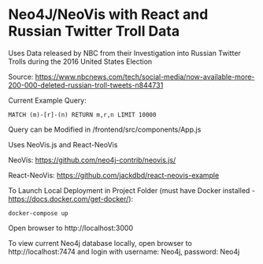 # Neo4J/NeoVis with React and Russian Twitter Troll Data

Uses Data released by NBC from their Investigation into Russian Twitter Trolls during the 2016 United States Election

Source: https://www.nbcnews.com/tech/social-media/now-available-more-200-000-deleted-russian-troll-tweets-n844731

Current Example Query:

`MATCH (m)-[r]-(n) RETURN m,r,n LIMIT 10000`

Query can be Modified in /frontend/src/components/App.js

Uses NeoVis.js and React-NeoVis

NeoVis: https://github.com/neo4j-contrib/neovis.js/

React-NeoVis: https://github.com/jackdbd/react-neovis-example

To Launch Local Deployment in Project Folder (must have Docker installed - https://docs.docker.com/get-docker/):

`docker-compose up`

Open browser to http://localhost:3000

To view current Neo4j database locally, open browser to http://localhost:7474 and login with username: Neo4j, password: Neo4j